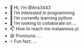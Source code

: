 - 👋 Hi, I’m @Ans3443
- 👀 I’m interested in programming
- 🌱 I’m currently learning python
- 💞️ I’m looking to collaborate on ...
- 📫 How to reach me instaannus.yt
- 😄 Pronouns: ...
- ⚡ Fun fact: ...

<!---
Ans3443/Ans3443 is a ✨ special ✨ repository because its `README.md` (this file) appears on your GitHub profile.
You can click the Preview link to take a look at your changes.
--->
